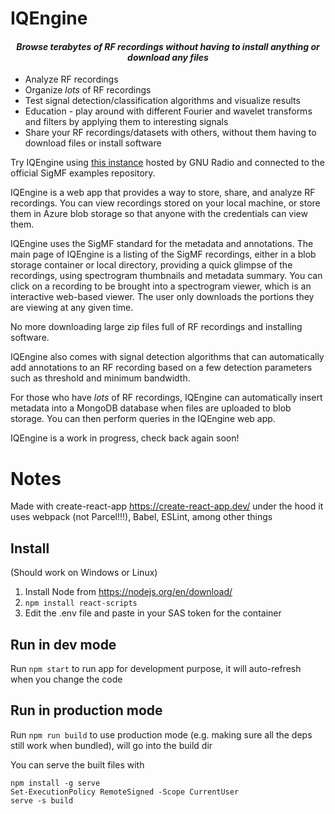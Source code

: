 # IQEngine

<h4 style="text-align: center;"><i>Browse terabytes of RF recordings without having to install anything or download any files</i></h4>

* Analyze RF recordings
* Organize *lots* of RF recordings
* Test signal detection/classification algorithms and visualize results
* Education - play around with different Fourier and wavelet transforms and filters by applying them to interesting signals
* Share your RF recordings/datasets with others, without them having to download files or install software

Try IQEngine using [this instance](todo) hosted by GNU Radio and connected to the official SigMF examples repository.

IQEngine is a web app that provides a way to store, share, and analyze RF recordings.  You can view recordings stored on your local machine, or store them in Azure blob storage so that anyone with the credentials can view them.

IQEngine uses the SigMF standard for the metadata and annotations.  The main page of IQEngine is a listing of the SigMF recordings, either in a blob storage container or local directory, providing a quick glimpse of the recordings, using spectrogram thumbnails and metadata summary.  You can click on a recording to be brought into a spectrogram viewer, which is an interactive web-based viewer.  The user only downloads the portions they are viewing at any given time. 

No more downloading large zip files full of RF recordings and installing software. 

IQEngine also comes with signal detection algorithms that can automatically add annotations to an RF recording based on a few detection parameters such as threshold and minimum bandwidth.  

For those who have *lots* of RF recordings, IQEngine can automatically insert metadata into a MongoDB database when files are uploaded to blob storage.  You can then perform queries in the IQEngine web app.

IQEngine is a work in progress, check back again soon!

# Notes

Made with create-react-app https://create-react-app.dev/ under the hood it uses webpack (not Parcel!!!), Babel, ESLint, among other things 

## Install

(Should work on Windows or Linux)

1. Install Node from https://nodejs.org/en/download/
2. `npm install react-scripts`
3. Edit the .env file and paste in your SAS token for the container

## Run in dev mode

Run `npm start` to run app for development purpose, it will auto-refresh when you change the code

## Run in production mode

Run `npm run build` to use production mode (e.g. making sure all the deps still work when bundled), will go into the build dir

You can serve the built files with
```
npm install -g serve
Set-ExecutionPolicy RemoteSigned -Scope CurrentUser
serve -s build
```